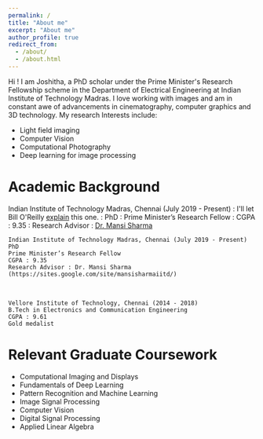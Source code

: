```yaml
---
permalink: /
title: "About me"
excerpt: "About me"
author_profile: true
redirect_from: 
  - /about/
  - /about.html
---
```


Hi ! I am Joshitha, a PhD scholar under the Prime Minister's Research Fellowship scheme in the Department of Electrical Engineering at Indian Institute of Technology Madras. I love working with images and am in constant awe of advancements in cinematography, computer graphics and 3D technology. My research Interests include:
- Light field imaging
- Computer Vision
- Computational Photography
- Deep learning for image processing

Academic Background
======
Indian Institute of Technology Madras, Chennai (July 2019 - Present)
:   I'll let Bill O'Reilly [explain](https://www.youtube.com/watch?v=O_HyZ5aW76c "We'll Do It Live") this one.
:   PhD
:   Prime Minister’s Research Fellow
:   CGPA : 9.35
:   Research Advisor : [Dr. Mansi Sharma](https://sites.google.com/site/mansisharmaiitd/)


    Indian Institute of Technology Madras, Chennai (July 2019 - Present)
    PhD
    Prime Minister’s Research Fellow
    CGPA : 9.35
    Research Advisor : Dr. Mansi Sharma (https://sites.google.com/site/mansisharmaiitd/)

<br>

    Vellore Institute of Technology, Chennai (2014 - 2018)
    B.Tech in Electronics and Communication Engineering
    CGPA : 9.61
    Gold medalist

Relevant Graduate Coursework
======
- Computational Imaging and Displays
- Fundamentals of Deep Learning
- Pattern Recognition and Machine Learning
- Image Signal Processing
- Computer Vision
- Digital Signal Processing
- Applied Linear Algebra
